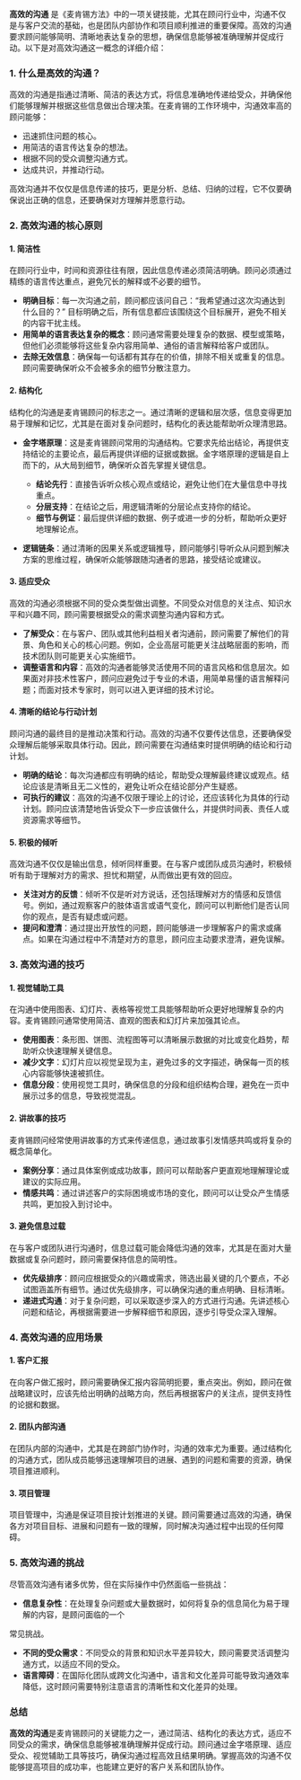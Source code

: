 **高效的沟通** 是《麦肯锡方法》中的一项关键技能，尤其在顾问行业中，沟通不仅是与客户交流的基础，也是团队内部协作和项目顺利推进的重要保障。高效的沟通要求顾问能够简明、清晰地表达复杂的思想，确保信息能够被准确理解并促成行动。以下是对高效沟通这一概念的详细介绍：

### 1. **什么是高效的沟通？**
高效的沟通是指通过清晰、简洁的表达方式，将信息准确地传递给受众，并确保他们能够理解并根据这些信息做出合理决策。在麦肯锡的工作环境中，沟通效率高的顾问能够：
   - 迅速抓住问题的核心。
   - 用简洁的语言传达复杂的想法。
   - 根据不同的受众调整沟通方式。
   - 达成共识，并推动行动。

高效沟通并不仅仅是信息传递的技巧，更是分析、总结、归纳的过程，它不仅要确保说出正确的信息，还要确保对方理解并愿意行动。

### 2. **高效沟通的核心原则**

#### 1. **简洁性**
在顾问行业中，时间和资源往往有限，因此信息传递必须简洁明确。顾问必须通过精练的语言传达重点，避免冗长的解释或不必要的细节。

   - **明确目标**：每一次沟通之前，顾问都应该问自己：“我希望通过这次沟通达到什么目的？” 目标明确之后，所有信息都应该围绕这个目标展开，避免不相关的内容干扰主线。
   - **用简单的语言表达复杂的概念**：顾问通常需要处理复杂的数据、模型或策略，但他们必须能够将这些复杂内容用简单、通俗的语言解释给客户或团队。
   - **去除无效信息**：确保每一句话都有其存在的价值，排除不相关或重复的信息。顾问需要确保听众不会被多余的细节分散注意力。

#### 2. **结构化**
结构化的沟通是麦肯锡顾问的标志之一。通过清晰的逻辑和层次感，信息变得更加易于理解和记忆，尤其是在面对复杂问题时，结构化的表达能帮助听众理清思路。

   - **金字塔原理**：这是麦肯锡顾问常用的沟通结构。它要求先给出结论，再提供支持结论的主要论点，最后再提供详细的证据或数据。金字塔原理的逻辑是自上而下的，从大局到细节，确保听众首先掌握关键信息。
     - **结论先行**：直接告诉听众核心观点或结论，避免让他们在大量信息中寻找重点。
     - **分层支持**：在结论之后，用逻辑清晰的分层论点支持你的结论。
     - **细节与例证**：最后提供详细的数据、例子或进一步的分析，帮助听众更好地理解论点。

   - **逻辑链条**：通过清晰的因果关系或逻辑推导，顾问能够引导听众从问题到解决方案的思维过程，确保听众能够跟随沟通者的思路，接受结论或建议。

#### 3. **适应受众**
高效的沟通必须根据不同的受众类型做出调整。不同受众对信息的关注点、知识水平和兴趣不同，顾问需要根据受众的需求调整沟通内容和方式。

   - **了解受众**：在与客户、团队或其他利益相关者沟通前，顾问需要了解他们的背景、角色和关心的核心问题。例如，企业高层可能更关注战略层面的影响，而技术团队则可能更关心实施细节。
   - **调整语言和内容**：高效的沟通者能够灵活使用不同的语言风格和信息层次。如果面对非技术性客户，顾问应避免过于专业的术语，用简单易懂的语言解释问题；而面对技术专家时，则可以进入更详细的技术讨论。

#### 4. **清晰的结论与行动计划**
顾问沟通的最终目的是推动决策和行动。高效的沟通不仅要传达信息，还要确保受众理解后能够采取具体行动。因此，顾问需要在沟通结束时提供明确的结论和行动计划。

   - **明确的结论**：每次沟通都应有明确的结论，帮助受众理解最终建议或观点。结论应该是清晰且无二义性的，避免让听众在结论部分产生疑惑。
   - **可执行的建议**：高效的沟通不仅限于理论上的讨论，还应该转化为具体的行动计划。顾问应该清楚地告诉受众下一步应该做什么，并提供时间表、责任人或资源需求等细节。

#### 5. **积极的倾听**
高效沟通不仅仅是输出信息，倾听同样重要。在与客户或团队成员沟通时，积极倾听有助于理解对方的需求、担忧和期望，从而做出更有效的回应。

   - **关注对方的反馈**：倾听不仅是听对方说话，还包括理解对方的情感和反馈信号。例如，通过观察客户的肢体语言或语气变化，顾问可以判断他们是否认同你的观点，是否有疑虑或问题。
   - **提问和澄清**：通过提出开放性的问题，顾问能够进一步理解客户的需求或痛点。如果在沟通过程中不清楚对方的意思，顾问应主动要求澄清，避免误解。

### 3. **高效沟通的技巧**

#### 1. **视觉辅助工具**
在沟通中使用图表、幻灯片、表格等视觉工具能够帮助听众更好地理解复杂的内容。麦肯锡顾问通常使用简洁、直观的图表和幻灯片来加强其论点。
   - **使用图表**：条形图、饼图、流程图等可以清晰展示数据的对比或变化趋势，帮助听众快速理解关键信息。
   - **减少文字**：幻灯片应以视觉呈现为主，避免过多的文字描述，确保每一页的核心内容能够快速被抓住。
   - **信息分段**：使用视觉工具时，确保信息的分段和组织结构合理，避免在一页中展示过多的信息，导致视觉混乱。

#### 2. **讲故事的技巧**
麦肯锡顾问经常使用讲故事的方式来传递信息，通过故事引发情感共鸣或将复杂的概念简单化。
   - **案例分享**：通过具体案例或成功故事，顾问可以帮助客户更直观地理解理论或建议的实际应用。
   - **情感共鸣**：通过讲述客户的实际困境或市场的变化，顾问可以让受众产生情感共鸣，更加投入到讨论中。

#### 3. **避免信息过载**
在与客户或团队进行沟通时，信息过载可能会降低沟通的效率，尤其是在面对大量数据或复杂问题时，顾问需要保持信息的简明性。

   - **优先级排序**：顾问应根据受众的兴趣或需求，筛选出最关键的几个要点，不必试图涵盖所有细节。通过优先级排序，可以确保沟通的重点明确、目标清晰。
   - **递进式沟通**：对于复杂问题，可以采取逐步深入的方式进行沟通。先讲述核心问题和结论，再根据需要进一步解释细节和原因，逐步引导受众深入理解。

### 4. **高效沟通的应用场景**

#### 1. **客户汇报**
在向客户做汇报时，顾问需要确保汇报内容简明扼要，重点突出。例如，顾问在做战略建议时，应该先给出明确的战略方向，然后再根据客户的关注点，提供支持性的论据和数据。

#### 2. **团队内部沟通**
在团队内部的沟通中，尤其是在跨部门协作时，沟通的效率尤为重要。通过结构化的沟通方式，团队成员能够迅速理解项目的进展、遇到的问题和需要的资源，确保项目推进顺利。

#### 3. **项目管理**
项目管理中，沟通是保证项目按计划推进的关键。顾问需要通过高效的沟通，确保各方对项目目标、进展和问题有一致的理解，同时解决沟通过程中出现的任何障碍。

### 5. **高效沟通的挑战**
尽管高效沟通有诸多优势，但在实际操作中仍然面临一些挑战：
   - **信息复杂性**：在处理复杂问题或大量数据时，如何将复杂的信息简化为易于理解的内容，是顾问面临的一个

常见挑战。
   - **不同的受众需求**：不同受众的背景和知识水平差异较大，顾问需要灵活调整沟通方式，以适应不同的受众。
   - **语言障碍**：在国际化团队或跨文化沟通中，语言和文化差异可能导致沟通效率降低，这时顾问需要特别注意语言的清晰性和文化差异的处理。

### 总结
**高效的沟通**是麦肯锡顾问的关键能力之一，通过简洁、结构化的表达方式，适应不同受众的需求，确保信息能够被准确理解并促成行动。顾问通过金字塔原理、适应受众、视觉辅助工具等技巧，确保沟通过程高效且结果明确。掌握高效的沟通不仅能够提高项目的成功率，也能建立更好的客户关系和团队协作。